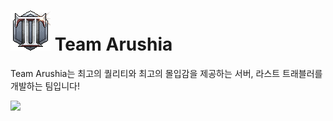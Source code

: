 # ![icon](../icon.png) Team Arushia

Team Arushia는 최고의 퀄리티와 최고의 몰입감을 제공하는 서버, 라스트 트래블러를 개발하는 팀입니다!

<a href="https://discord.gg/55W4w6rvnF"><img src="https://img.shields.io/badge/Discord-3776AB?style=for-the-badge&logo=Discord&logoColor=white"></a>
